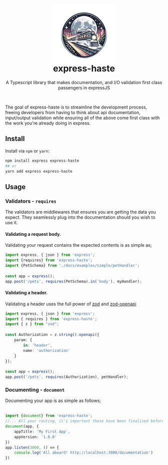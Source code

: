 
<p align="center">
  <img src="docs/assets/logo.png" width="200px" align="center" alt="express-haste logo" style="margin-bottom: -50px" />
  <h1 align="center">express-haste</h1>
<p align="center">
A Typescript library that makes documentation, and I/O validation first class passengers in expressJS
</p>
<div align="center">
</div>
<br>

The goal of express-haste is to streamline the development process, freeing developers from having
to think about api documentation, input/output validation while ensuring all of the above come first
class with the work you're already doing in express.

## Install

Install via `npm` or `yarn`:

```bash
npm install express express-haste
## or
yarn add express express-haste
```

## Usage
### Validators - `requires`
The validators are middlewares that ensures you are getting 
the data you expect. They seamlessly plug into the documentation
should you wish to use it.

#### Validating a request body.
Validating your request contains the expected contents is as simple as;
```typescript
import express, { json } from 'express';
import {requires} from 'express-haste';
import {PetSchema} from './docs/examples/simple/petHandler';

const app = express();
app.post('/pets', requires(PetSchema).in('body'), myHandler);
```

#### Validating a header.
Validating a header uses the full power of [zod](https://zod.dev/) and [zod-openapi](https://raw.githubusercontent.com/samchungy/zod-openapi)

```typescript
import express, { json } from 'express';
import { requires } from 'express-haste';
import { z } from "zod";

const Authorization = z.string().openapi({
    param: {
        in: 'header',
        name: 'authorization'
    }
});

const app = express();
app.post('/pets', requires(Authorization), petHandler);
```
### Documenting - `document`
Documenting your app is as simple as follows;
```typescript

import {document} from 'express-haste';
//... All your routing, it's important these have been finalised before you call document.
document(app, {
    appTitle: 'My First App',
    appVersion: '1.0.0'
})
app.listen(3000, () => {
    console.log('All aboard! http://localhost:3000/documentation')
})
```
